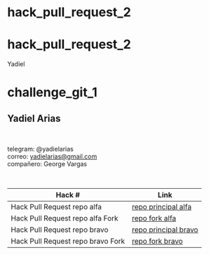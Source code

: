 # hack_pull_request_2


# hack_pull_request_2
Yadiel
# challenge_git_1

## Yadiel Arias
<br/>

telegram: @yadielarias
<br/>
correo: yadielarias@gmail.com
<br/>
compañero: George Vargas

<br/>


| Hack # | Link |
| ------ | ------ |
| Hack Pull Request repo alfa | [repo principal alfa](https://github.com/DavidCodec/hg_2_alfa) |
| Hack Pull Request repo alfa Fork| [repo fork alfa](https://github.com/ydaco7/hg_2_alfa) |
| Hack Pull Request repo bravo| [repo principal bravo](https://github.com/ydaco7/hg_2_bravo) |
| Hack Pull Request repo bravo Fork| [repo fork bravo](https://github.com/DavidCodec/hg_2_bravo) |

